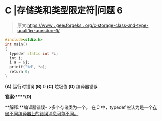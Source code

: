 # C |存储类和类型限定符|问题 6

> 原文:[https://www . geesforgeks . org/c-storage-class-and-type-qualifier-question-6/](https://www.geeksforgeeks.org/c-storage-classes-and-type-qualifiers-question-6/)

```cpp
#include<stdio.h>
int main()
{
  typedef static int *i;
  int j;
  i a = &j;
  printf("%d", *a);
  return 0;
}
```

**(A)** 运行时错误
**(B)** 0
**(C)** 垃圾值
**(D)** 编译器错误

**答案:****(D)**

**解释:**编译器错误- >多个存储类为一个。
在 C 中，typedef 被认为是一个[存储不同编译器上的错误消息可能不同。](http://www.itee.uq.edu.au/~comp2303/Leslie_C_ref/C/CONCEPT/storage_class.html)